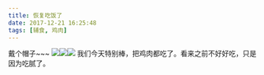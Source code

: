 ```yaml
---
title: 恢复吃饭了
date: 2017-12-21 16:25:48
tags: [辅食, 鸡肉]
---
```

戴个帽子~~~
![](//20170326.com/panda-newhat-20171221.jpg)![](//20170326.com/panda-newhat-20171221-1.jpg)![](//20170326.com/panda-newhat-20171221-2.jpg)
我们今天特别棒，把鸡肉都吃了。看来之前不好好吃，只是因为吃腻了。
